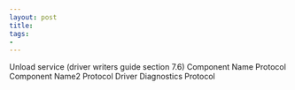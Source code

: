 ```yaml
---
layout: post
title: 
tags:
- 
---
```


Unload service (driver writers guide section 7.6)
Component Name Protocol 
Component Name2 Protocol
Driver Diagnostics Protocol


